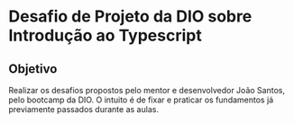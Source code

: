 # Desafio de Projeto da DIO sobre Introdução ao Typescript

## Objetivo

Realizar os desafios propostos pelo mentor e desenvolvedor João Santos, pelo bootcamp da DIO. O intuito é de fixar e praticar os fundamentos já previamente passados durante as aulas.
